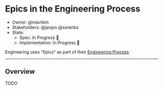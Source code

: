 # Epics in the Engineering Process

- Owner: @mavilein
- Stakeholders: @janpio @sorenbs
- State: 
  - Spec: In Progress 🚧
  - Implementation: In Progress 🚧

Engineering uses "Epics" as part of their [Engineering Process](TODO).

---

<!-- START doctoc -->
<!-- END doctoc -->

## Overview

TODO
